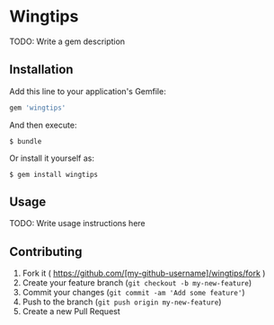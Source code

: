 # Wingtips

TODO: Write a gem description

## Installation

Add this line to your application's Gemfile:

```ruby
gem 'wingtips'
```

And then execute:

    $ bundle

Or install it yourself as:

    $ gem install wingtips

## Usage

TODO: Write usage instructions here

## Contributing

1. Fork it ( https://github.com/[my-github-username]/wingtips/fork )
2. Create your feature branch (`git checkout -b my-new-feature`)
3. Commit your changes (`git commit -am 'Add some feature'`)
4. Push to the branch (`git push origin my-new-feature`)
5. Create a new Pull Request
